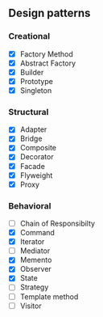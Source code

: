 ## Design patterns

### Creational
- [x] Factory Method
- [x] Abstract Factory
- [x] Builder
- [x] Prototype
- [x] Singleton

### Structural
- [x] Adapter
- [x] Bridge
- [x] Composite
- [x] Decorator
- [x] Facade
- [x] Flyweight
- [x] Proxy

### Behavioral
- [ ] Chain of Responsibilty
- [x] Command
- [x] Iterator
- [ ] Mediator
- [x] Memento
- [x] Observer
- [x] State
- [ ] Strategy
- [ ] Template method
- [ ] Visitor